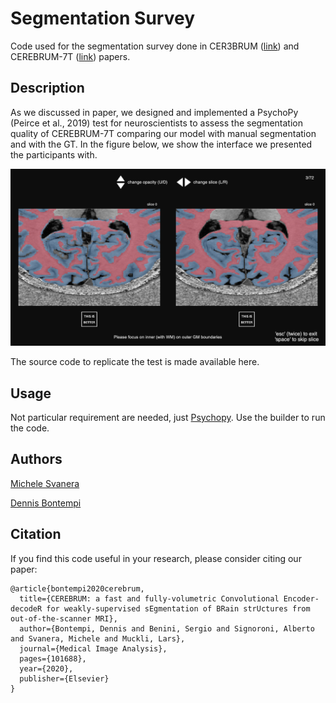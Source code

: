 # Segmentation Survey

Code used for the segmentation survey done in CER3BRUM ([link](https://doi.org/10.1016/j.media.2020.101688)) and CEREBRUM-7T ([link](https://www.biorxiv.org/content/10.1101/2020.07.07.191536v1.full)) papers.

## Description

As we discussed in paper, we designed and implemented a PsychoPy (Peirce et al., 2019) test for neuroscientists to assess the segmentation quality of CEREBRUM-7T comparing our model with manual segmentation and with the GT. 
In the figure below, we show the interface we presented the participants with. 

<p align="center"><img src="https://github.com/rockNroll87q/segmentation_survey/blob/master/behavioural.png" alt="behavioural"</p>

The source code to replicate the test is made available here.


## Usage

Not particular requirement are needed, just [Psychopy](https://www.psychopy.org/). 
Use the builder to run the code.


## Authors

[Michele Svanera](https://github.com/rockNroll87q)

[Dennis Bontempi](https://github.com/denbonte)



## Citation

If you find this code useful in your research, please consider citing our paper:

```
@article{bontempi2020cerebrum,
  title={CEREBRUM: a fast and fully-volumetric Convolutional Encoder-decodeR for weakly-supervised sEgmentation of BRain strUctures from out-of-the-scanner MRI},
  author={Bontempi, Dennis and Benini, Sergio and Signoroni, Alberto and Svanera, Michele and Muckli, Lars},
  journal={Medical Image Analysis},
  pages={101688},
  year={2020},
  publisher={Elsevier}
}
```

